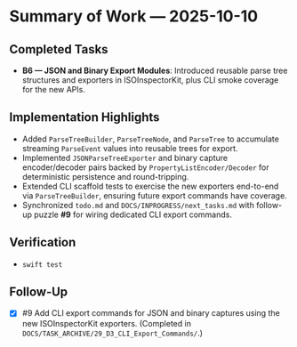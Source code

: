 # Summary of Work — 2025-10-10

## Completed Tasks

- **B6 — JSON and Binary Export Modules**: Introduced reusable parse tree structures and exporters in ISOInspectorKit,
  plus CLI smoke coverage for the new APIs.

## Implementation Highlights

- Added `ParseTreeBuilder`, `ParseTreeNode`, and `ParseTree` to accumulate streaming `ParseEvent` values into reusable trees for export.
- Implemented `JSONParseTreeExporter` and binary capture encoder/decoder pairs backed by `PropertyListEncoder/Decoder` for deterministic persistence and round-tripping.
- Extended CLI scaffold tests to exercise the new exporters end-to-end via `ParseTreeBuilder`, ensuring future export commands have coverage.
- Synchronized `todo.md` and `DOCS/INPROGRESS/next_tasks.md` with follow-up puzzle **#9** for wiring dedicated CLI export commands.

## Verification

- `swift test`

## Follow-Up

- [x] #9 Add CLI export commands for JSON and binary captures using the new ISOInspectorKit exporters. (Completed in
  `DOCS/TASK_ARCHIVE/29_D3_CLI_Export_Commands/`.)
